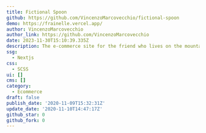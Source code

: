 ```yaml
---
title: Fictional Spoon
github: https://github.com/VincenzoMarcovecchio/fictional-spoon
demo: https://frainelle.vercel.app/
author: VincenzoMarcovecchio
author_link: https://github.com/VincenzoMarcovecchio
date: 2023-11-30T15:10:39.335Z
description: The e-commerce site for the friend who lives on the mountains
ssg:
  - Nextjs
css:
  - SCSS
ui: []
cms: []
category:
  - Ecommerce
draft: false
publish_date: '2020-11-09T15:32:31Z'
update_date: '2020-11-10T14:47:17Z'
github_star: 0
github_fork: 0
---
```

